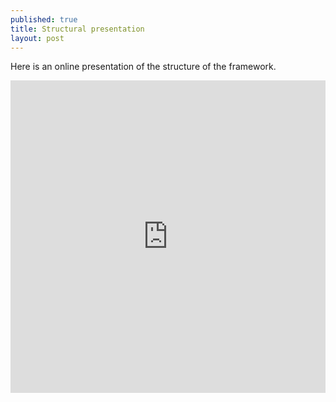 ```yaml
---
published: true
title: Structural presentation
layout: post
---
```

Here is an online presentation of the structure of the framework.

<iframe id="iframe_container" frameborder="0" webkitallowfullscreen="" mozallowfullscreen="" allowfullscreen="true" width="100%" height="500" src="https://prezi.com/embed/yoogjkbx3ol2/?bgcolor=ffffff&amp;lock_to_path=1&amp;autoplay=0&amp;autohide_ctrls=0&amp;landing_data=bHVZZmNaNDBIWnNjdEVENDRhZDFNZGNIUE43MHdLNWpsdFJLb2ZHanI5Z1JGZy9oaFd3d2o5dFVvNmJaa1hPaFFnPT0&amp;landing_sign=LvNOgVgGCCcGe26nCdk4idwWiOarRRNix6kIMsfGygY"></iframe>
